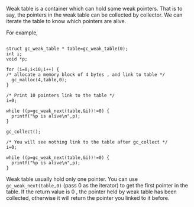 Weak table is a container which can hold some weak pointers. That is to say, the pointers in the weak table can be collected by collector. We can iterate the table to know which pointers are alive.

For example,

```

struct gc_weak_table * table=gc_weak_table(0);
int i;
void *p;

for (i=0;i<10;i++) {
/* allocate a memory block of 4 bytes , and link to table */
  gc_malloc(4,table,0);
}

/* Print 10 pointers link to the table */
i=0;

while ((p=gc_weak_next(table,&i))!=0) {
  printf("%p is alive\n",p);
}

gc_collect();

/* You will see nothing link to the table after gc_collect */
i=0;

while ((p=gc_weak_next(table,&i))!=0) {
  printf("%p is alive\n",p);
}

```

Weak table usually hold only one pointer. You can use `gc_weak_next(table,0)` (pass 0 as the iterator) to get the first pointer in the table. If the return value is 0 , the pointer held by weak table has been collected, otherwise it will return the pointer you linked to it before.




